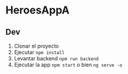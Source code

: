 # HeroesAppA

## Dev

1. Clonar el proyecto
2. Ejecutar ```npm install```
3. Levantar backend ```npm run backend```
4. Ejecutar la app ```npm start``` o bien ```ng serve -o```